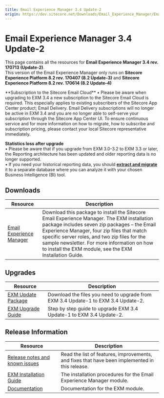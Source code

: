 ```yaml
---
title: Email Experience Manager 3.4 Update-2
origin: https://dev.sitecore.net/Downloads/Email_Experience_Manager/Email_Experience_Manager_34/Email_Experience_Manager_34_Update2.aspx
---
```


# Email Experience Manager 3.4 Update-2

This page contains all the resources for **Email Experience Manager 3.4 rev. 170713 (Update-2)**.  
  <Alert variant='warning' mb={4}>
    <AlertIcon />
    This version of the Email Experience Manager only runs on **Sitecore Experience Platform 8.2 rev. 170407 (8.2 Update-3)** and **Sitecore Experience Platform 8.2 rev. 170614 (8.2 Update-4)**
  </Alert>
  
  <Alert variant='warning' mb={4}>
    <AlertIcon />
    **Subscription to the Sitecore Email Cloud**  
• Please be aware when upgrading to EXM 3.4 a new subscription to the Sitecore Email Cloud is required. This especially applies to existing subscribers of the Sitecore App Center product; Email Delivery. Email Delivery subscriptions will no longer be active in EXM 3.4 and you are no longer able to self-serve your subscription through the Sitecore App Center UI. To ensure continuous service and for more information on how to migrate, how to subscribe and subscription pricing, please contact your local Sitecore representative immediately.  
  
**Statistics loss after upgrade**  
• Please be aware that if you upgrade from EXM 3.0-3.2 to EXM 3.3 or later, the Reporting architecture has been updated and older reporting data is no longer supported.  
• If you need your historical reporting data, you should **[extract and migrate](https://doc.sitecore.net/email_experience_manager/reporting/extract_data_from_earlier_versions_of_exm_to_create_historical_reports)** it to a separate database where you can analyze it with your chosen Business Intelligence (BI) tool.
  </Alert>
  

## Downloads

 | Resource | Description |
 | --- | --- |
 | [Email Experience Manager](https://sitecoredev.azureedge.net/~/media/CE25E3732581426E8086D192A9B4A190.ashx?date=20170717T110537) | Download this package to install the Sitecore Email Experience Manager. The EXM installation package includes seven zip packages – the Email Experience Manager, four zip files that match specific server roles, and two zip files for the sample newsletter. For more information on how to install the EXM module, see the EXM Installation Guide. |

## Upgrades

 | Resource | Description |
 | --- | --- |
 | [EXM Update Package](https://sitecoredev.azureedge.net/~/media/2914055552934D4A9B32F5AC9AB38C8C.ashx?date=20170717T110644) | Download the files you need to upgrade from EXM 3.4 Update-1 to EXM 3.4 Update-2. |
 | [EXM Upgrade Guide](https://sitecoredev.azureedge.net/~/media/D612828407C24F3B88E717B11E737DFD.ashx?date=20180413T075020) | Step by step guide to upgrade EXM 3.4 Update-1 to EXM 3.4 Update-2. |

## Release Information

 | Resource | Description |
 | --- | --- |
 | [Release notes and known issues](https://dev.sitecore.net:443/downloads/Email%20Experience%20Manager/Email%20Experience%20Manager%2034/Email%20Experience%20Manager%2034%20Update2/Release%20Notes) | Read the list of features, improvements, and fixes that have been implemented in this release. |
 | [EXM Installation Guide](https://sitecoredev.azureedge.net/~/media/D9B64BF7E8554F8DB88C6C6E3CED2536.ashx?date=20181107T095756) | The installation procedures for the Email Experience Manager module. |
 | [Documentation](https://doc.sitecore.net/email_experience_manager) | Documentation for the EXM module. |